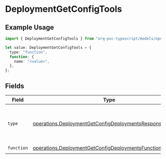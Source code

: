 # DeploymentGetConfigTools

## Example Usage

```typescript
import { DeploymentGetConfigTools } from "orq-poc-typescript/models/operations";

let value: DeploymentGetConfigTools = {
  type: "function",
  function: {
    name: "<value>",
  },
};
```

## Fields

| Field                                                                                                                                | Type                                                                                                                                 | Required                                                                                                                             | Description                                                                                                                          |
| ------------------------------------------------------------------------------------------------------------------------------------ | ------------------------------------------------------------------------------------------------------------------------------------ | ------------------------------------------------------------------------------------------------------------------------------------ | ------------------------------------------------------------------------------------------------------------------------------------ |
| `type`                                                                                                                               | [operations.DeploymentGetConfigDeploymentsResponse200Type](../../models/operations/deploymentgetconfigdeploymentsresponse200type.md) | :heavy_check_mark:                                                                                                                   | The type of the tool. Currently, only `function` is supported.                                                                       |
| `function`                                                                                                                           | [operations.DeploymentGetConfigDeploymentsFunction](../../models/operations/deploymentgetconfigdeploymentsfunction.md)               | :heavy_check_mark:                                                                                                                   | N/A                                                                                                                                  |